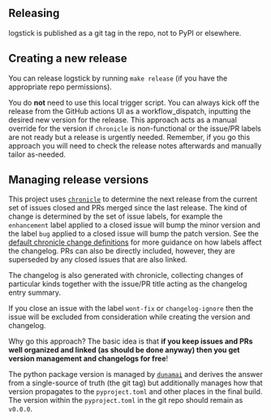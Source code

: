 ## Releasing

logstick is published as a git tag in the repo, not to PyPI or elsewhere.

## Creating a new release

You can release logstick by running `make release` (if you have the appropriate repo permissions).

You do **not** need to use this local trigger script. You can always kick off the release from the GitHub actions UI as a workflow_dispatch, inputting the desired new version for the release. This approach acts as a manual override for the version if `chronicle` is non-functional or the issue/PR labels are not ready but a release is urgently needed. Remember, if you go this approach you will need to check the release notes afterwards and manually tailor as-needed.

## Managing release versions

This project uses [`chronicle`](https://github.com/nextlinux/chronicle) to determine the next release from the current set of issues closed and PRs merged since the last release. The kind of change is determined by the set of issue labels, for example the `enhancement` label applied to a closed issue will bump the minor version and the label `bug` applied to a closed issue will bump the patch version. See the [default chronicle change definitions](https://github.com/nextlinux/chronicle#default-github-change-definitions) for more guidance on how labels affect the changelog. PRs can also be directly included, however, they are superseded by any closed issues that are also linked.

The changelog is also generated with chronicle, collecting changes of particular kinds together with the issue/PR title acting as the changelog entry summary.

If you close an issue with the label `wont-fix` or `changelog-ignore` then the issue will be excluded from consideration while creating the version and changelog.

Why go this approach? The basic idea is that **if you keep issues and PRs well organized and linked (as should be done anyway) then you get version management and changelogs for free**!

The python package version is managed by [`dunamai`](https://github.com/mtkennerly/dunamai) and derives the answer from a single-source of truth (the git tag) but additionally manages how that version propagates to the `pyproject.toml` and other places in the final build. The version within the `pyproject.toml` in the git repo should remain as `v0.0.0`.
